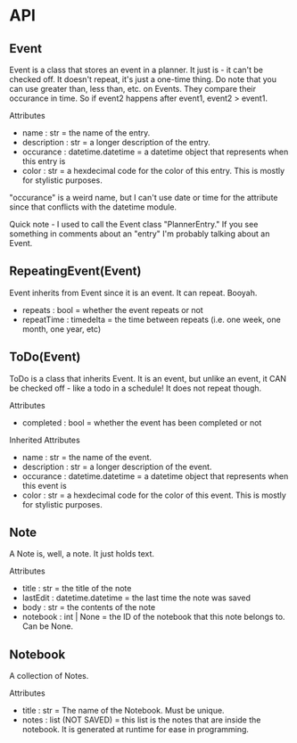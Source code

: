 # API

## Event

Event is a class that stores an event in a planner. It just is - it can't be checked off.
It doesn't repeat, it's just a one-time thing.
Do note that you can use greater than, less than, etc. on Events. They compare their occurance in time.
So if event2 happens after event1, event2 > event1.

Attributes
- name : str = the name of the entry.
- description : str = a longer description of the entry.
- occurance : datetime.datetime = a datetime object that represents when this entry is
- color : str = a hexdecimal code for the color of this entry. This is mostly for stylistic purposes.

"occurance" is a weird name, but I can't use date or time for the attribute since that conflicts with the datetime module.

Quick note - I used to call the Event class "PlannerEntry."
If you see something in comments about an "entry" I'm probably talking about an Event.

## RepeatingEvent(Event)

Event inherits from Event since it is an event.
It can repeat. Booyah.

- repeats : bool = whether the event repeats or not
- repeatTime : timedelta = the time between repeats (i.e. one week, one month, one year, etc)

## ToDo(Event)

ToDo is a class that inherits Event. It is an event, but unlike an event, it CAN be checked off - like a todo in a schedule!
It does not repeat though.

Attributes
- completed : bool = whether the event has been completed or not

Inherited Attributes
- name : str = the name of the event.
- description : str = a longer description of the event.
- occurance : datetime.datetime = a datetime object that represents when this event is
- color : str = a hexdecimal code for the color of this event. This is mostly for stylistic purposes.

## Note

A Note is, well, a note. It just holds text.

Attributes
- title : str = the title of the note
- lastEdit : datetime.datetime = the last time the note was saved
- body : str = the contents of the note
- notebook : int | None = the ID of the notebook that this note belongs to. Can be None.

## Notebook

A collection of Notes.

Attributes
- title : str = The name of the Notebook. Must be unique.
- notes : list (NOT SAVED) = this list is the notes that are inside the notebook. It is generated at runtime for ease in programming.

